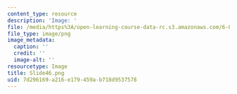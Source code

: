 ```yaml
---
content_type: resource
description: 'Image: '
file: /media/https%3A/open-learning-course-data-rc.s3.amazonaws.com/6-004-computation-structures-spring-2017/7d296169a216e179459ab718d9537578_Slide46.png
file_type: image/png
image_metadata:
  caption: ''
  credit: ''
  image-alt: ''
resourcetype: Image
title: Slide46.png
uid: 7d296169-a216-e179-459a-b718d9537578
---
```

